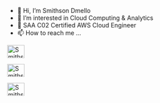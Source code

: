 - 👋 Hi, I’m Smithson Dmello
- 👀 I’m interested in Cloud Computing & Analytics
- 🌱 SAA C02 Certified AWS Cloud Engineer
- 📫 How to reach me ...

<a style="display: inline" href="https://twitter.com/SMITHPEDIA" target="blank"><img align="center" src="https://cdn.jsdelivr.net/npm/simple-icons@3.0.1/icons/twitter.svg" alt="Smithson Dmello"
height="30" width="40" /></a>

<a style="display: inline" style="display: inline" href="https://in.linkedin.com/in/smithson-d-mello-b79222109" target="blank"><img align="center" src="https://cdn.jsdelivr.net/npm/simple-icons@3.0.1/icons/linkedin.svg" alt="Smithson Dmello" height="30" width="40" /></a> 

<a style="display: inline" href="https://www.facebook.com/smithson.dmello/" target="blank"><img align="center" src="https://cdn.jsdelivr.net/npm/simple-icons@3.0.1/icons/facebook.svg" alt="Smithson Dmello" height="30" width="40" /></a> 

